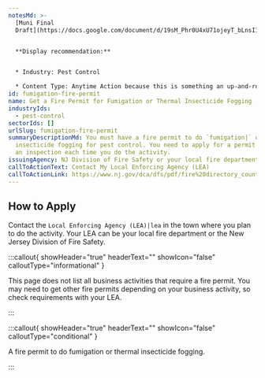 ```yaml
---
notesMd: >-
  [Muni Final
  Draft](https://docs.google.com/document/d/19sM_Phr0U4xU71ojeyT_bLnsI19U8K7V9nPsJ9sWB0o/edit?usp=sharing)


  **Display recommendation:**


  * Industry: Pest Control

  * Content Type: Anytime Action because this is something an up-and-running business may need to do over the course of their lifespan. It is a temporary/single-use permit they need to get each time they do the activity. It is not essential to starting a business because the activity is just one pest control method.
id: fumigation-fire-permit
name: Get a Fire Permit for Fumigation or Thermal Insecticide Fogging
industryIds:
  - pest-control
sectorIds: []
urlSlug: fumigation-fire-permit
summaryDescriptionMd: You must have a fire permit to do `fumigation|` or thermal
  insecticide fogging for pest control. You need to apply for a permit and pass
  an inspection each time you do the activity.
issuingAgency: NJ Division of Fire Safety or your local fire department
callToActionText: Contact My Local Enforcing Agency (LEA)
callToActionLink: https://www.nj.gov/dca/dfs/pdf/fire%20directory_county%20summary/fire_code_enforcement_director.pdf
---
```

## How to Apply

Contact the `Local Enforcing Agency (LEA)|lea` in the town where you plan to do the activity. Your LEA can be your local fire department or the New Jersey Division of Fire Safety.

:::callout{ showHeader="true" headerText="" showIcon="false" calloutType="informational" }

This page does not list all business activities that require a fire permit. You may need to get other fire permits depending on your business activity, so check requirements with your LEA.

:::

:::callout{ showHeader="true" headerText="" showIcon="false" calloutType="conditional" }

A fire permit to do fumigation or thermal insecticide fogging.

:::
